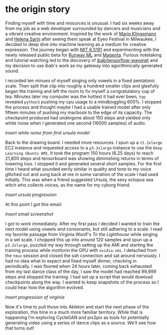 # the origin story

Finding myself with time and resources is unusual. I had six weeks away from my job as a web developer surrounded by dancers and musicians and a vibrant creative environment. Inspired by the work of [Mario Klingemann](https://twitter.com/quasimondo) and [Helena Sarin](https://twitter.com/glagolista) after seeing them speak at Eyeo Festival in Milwaukee, I decided to deep dive into machine learning as a medium for creative expression. The journey began with [MIT 6.S191](https://youtu.be/5v1JnYv_yWs) and experimenting with the newly released public beta for [Runway ML](https://runwayml.com/) and [Magenta](https://magenta.tensorflow.org/). Furious notetaking and tutorial watching led to the discovery of [ibab/tensorflow-wavenet](https://github.com/ibab/tensorflow-wavenet/) and my decision to use ibab's work as my gateway into agorithmically generated sound.

I recorded ten minues of myself singing only vowels in a fixed pentatonic scale. Then split that clip into roughly a hundred smaller clips and gleefully began the training and left the room to fix myself a congratulatory cup of tea. Minutes later my computer was the hottest it had ever been, `top` revealed `python3` pushing my cpu usage to a mindboggling 600%. I stopped the process and thought maybe I had a usable trained model after only fifteen minutes of pushing my macbook to the edge of its capacity. The checkpoint produced had undergone about 150 steps and yielded only white noise when I generated one second (16000 samples) of audio.

_insert white noise from first ursula model_

Back to the drawing board. I needed more resources. I spun up a `t2.2xlarge` EC2 instance and requested access to a `p3.2xlarge` instance to use the `Deep Learning Ubuntu AMI`. It took the program 150 hours (6.25 days) to reach 21,800 steps and tensorboard was showing diminishing returns in terms of lowering loss. I stopped it and generated several short samples. For the first time I heard what sounded eerily similar in quality and tone to my voice glitched out and sung back at me in some variation of the scale I had used initially. This was when a friend suggested Ursula, the sexy octopus sea witch who collects voices, as the name for my cyborg friend.

_insert ursula progression_

At this point I got this email:

_insert email screenshot_

I got to work immediately. After my first pass I decided I wanted to train the next model using vowels _and_ consonants, but still adhering to a scale. I read my favorite passage from Virginia Woolf's _To the Lighthouse_ while singing in a set scale. I chopped this up into around 120 samples and spun up a `p3.2xlarge`, puzzled my way through setting up the AMI and starting the training process while motitorin the GPU with `nvidia-smi`. I detached from the `tmux` session and closed the ssh connection and sat around nervously. I had no idea what to expect and fixed myself dinner, checking in periodically. I was floored when 24 hours later, coming back exhausted from my last dance class of the day, I saw the model had reached 99,999 steps and stopped the training. I had set up a script that would dowload checkpoints along the way. I wanted to keep snapshots of the process so I could hear how the algorithm evolved.

_insert progression of virginia_

Now it's time to pull those into Ableton and start the next phase of the exploration, this time in a much more familiar territory. While that is happening I'm exploring CycleGAN and pix2pix as tools for potentially generating video using a series of dance clips as a source. We'll see how that turns out!
